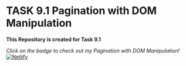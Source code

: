# TASK 9.1 Pagination with DOM Manipulation

**This Repository is created for Task 9.1**

*Click on the badge to check out my Pagination with DOM Manipulation!* [![Netlify](https://img.shields.io/badge/netlify-%23000000.svg?style=for-the-badge&logo=netlify&logoColor=#00C7B7)](https://pagination-day-15-task-9-1.netlify.app/)